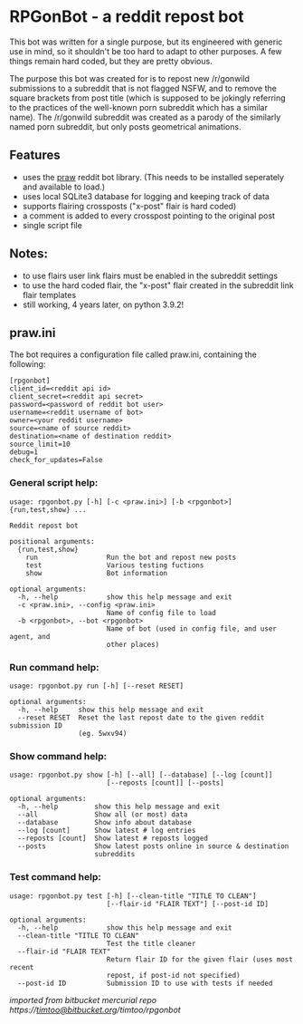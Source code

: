 # RPGonBot - a reddit repost bot

This bot was written for a single purpose, but its engineered with generic use
in mind, so it shouldn't be too hard to adapt to other purposes. A few things
remain hard coded, but they are pretty obvious.

The purpose this bot was created for is to repost new /r/gonwild submissions to a
subreddit that is not flagged NSFW, and to remove the square brackets from post title
(which is supposed to be jokingly referring to the practices of the well-known porn
subreddit which has a similar name). The /r/gonwild subreddit was created as a parody
of the similarly named porn subreddit, but only posts geometrical animations.

## Features

- uses the [praw](https://praw.readthedocs.io) reddit bot library.
  (This needs to be installed seperately and available to load.)
- uses local SQLite3 database for logging and keeping track of data
- supports flairing crossposts ("x-post" flair is hard coded)
- a comment is added to every crosspost pointing to the original post
- single script file

## Notes:

- to use flairs user link flairs must be enabled in the subreddit settings
- to use the hard coded flair, the "x-post" flair created in the subreddit link flair templates
- still working, 4 years later, on python 3.9.2!

## praw.ini

The bot requires a configuration file called praw.ini, containing the following:

    [rpgonbot]
    client_id=<reddit api id>
    client_secret=<reddit api secret>
    password=<password of reddit bot user>
    username=<reddit username of bot>
    owner=<your reddit username>
    source=<name of source reddit>
    destination=<name of destination reddit>
    source_limit=10
    debug=1
    check_for_updates=False

### General script help:

    usage: rpgonbot.py [-h] [-c <praw.ini>] [-b <rpgonbot>] {run,test,show} ...

    Reddit repost bot

    positional arguments:
      {run,test,show}
        run                 Run the bot and repost new posts
        test                Various testing fuctions
        show                Bot information

    optional arguments:
      -h, --help            show this help message and exit
      -c <praw.ini>, --config <praw.ini>
                            Name of config file to load
      -b <rpgonbot>, --bot <rpgonbot>
                            Name of bot (used in config file, and user agent, and
                            other places)

### Run command help:

    usage: rpgonbot.py run [-h] [--reset RESET]

    optional arguments:
      -h, --help     show this help message and exit
      --reset RESET  Reset the last repost date to the given reddit submission ID
                     (eg. 5wxv94)

### Show command help:

    usage: rpgonbot.py show [-h] [--all] [--database] [--log [count]]
                            [--reposts [count]] [--posts]

    optional arguments:
      -h, --help         show this help message and exit
      --all              Show all (or most) data
      --database         Show info about database
      --log [count]      Show latest # log entries
      --reposts [count]  Show latest # reposts logged
      --posts            Show latest posts online in source & destination
                         subreddits

### Test command help:

    usage: rpgonbot.py test [-h] [--clean-title "TITLE TO CLEAN"]
                            [--flair-id "FLAIR TEXT"] [--post-id ID]

    optional arguments:
      -h, --help            show this help message and exit
      --clean-title "TITLE TO CLEAN"
                            Test the title cleaner
      --flair-id "FLAIR TEXT"
                            Return flair ID for the given flair (uses most recent
                            repost, if post-id not specified)
      --post-id ID          Submission ID to use with tests if needed

*imported from bitbucket mercurial repo https://timtoo@bitbucket.org/timtoo/rpgonbot*
